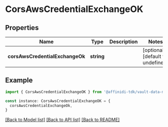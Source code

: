 # CorsAwsCredentialExchangeOK

## Properties

| Name                            | Type       | Description | Notes                             |
| ------------------------------- | ---------- | ----------- | --------------------------------- |
| **corsAwsCredentialExchangeOk** | **string** |             | [optional] [default to undefined] |

## Example

```typescript
import { CorsAwsCredentialExchangeOK } from '@affinidi-tdk/vault-data-manager-client'

const instance: CorsAwsCredentialExchangeOK = {
  corsAwsCredentialExchangeOk,
}
```

[[Back to Model list]](../README.md#documentation-for-models) [[Back to API list]](../README.md#documentation-for-api-endpoints) [[Back to README]](../README.md)
